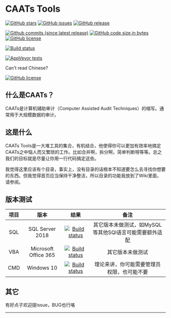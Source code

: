 # CAATs Tools

[![GitHub stars](https://img.shields.io/github/stars/mattholy/CAATsSQLServer.svg?style=for-the-badge)](https://github.com/mattholy/CAATsSQLServer/stargazers)
[![GitHub issues](https://img.shields.io/github/issues/mattholy/CAATsSQLServer.svg?style=for-the-badge)](https://github.com/mattholy/CAATsSQLServer/issues)
[![GitHub release](https://img.shields.io/github/release/mattholy/CAATsSQLServer.svg?style=for-the-badge)](https://github.com/mattholy/CAATsSQLServer)



[![Github commits (since latest release)](https://img.shields.io/github/commits-since/mattholy/CAATsSQLServer/latest.svg?style=for-the-badge)](https://github.com/mattholy/CAATsSQLServer)
[![GitHub code size in bytes](https://img.shields.io/github/languages/code-size/mattholy/CAATsSQLServer.svg?style=for-the-badge)](https://github.com/mattholy/CAATsSQLServer)
[![GitHub license](https://img.shields.io/github/license/mattholy/CAATsSQLServer.svg?style=for-the-badge)](https://github.com/mattholy/CAATsSQLServer/blob/master/LICENSE)

[![Build status](https://ci.appveyor.com/api/projects/status/ty3ru0r75oj03uky?svg=true)](https://ci.appveyor.com/project/mattholy/caatssqlserver)

[![AppVeyor tests](https://img.shields.io/appveyor/tests/NZSmartie/coap-net-iu0to.svg)](https://github.com/mattholy/CAATsSQLServer)

Can't read Chinese?

[![GitHub license](https://img.shields.io/badge/Readme-English%20version-brightgreen.svg)](https://github.com/mattholy/CAATsSQLServer/blob/master/README_en.md)

## 什么是CAATs？

CAATs是计算机辅助审计（Computer Assisted Audit Techniques）的缩写。通常用于大规模数据的审计。

## 这是什么

CAATs Tools是一大堆工具的集合，有机结合，他使得你可以更加有效率地搞定CAATs之中恼人而又繁琐的工作。比如合并啊，拆分啊，简单判断呀等等。总之我们的目标就是尽量让你用一行代码搞定这些。

我觉得这里应该有个目录，事实上，没有目录的话根本不知道要怎么去寻找你想要的东西。但我觉得首页应当保持干净整洁，所以目录的功能我放到了Wiki里面，请参阅。

## 版本测试

项目|版本|结果|备注
:--:|:--:|:--:|:--:
SQL|SQL Server 2018|[![Build status](https://ci.appveyor.com/api/projects/status/ty3ru0r75oj03uky?svg=true)](https://ci.appveyor.com/project/mattholy/caatssqlserver)|其它版本未做测试，如MySQL等其他SQl语言可能需要额外适配
VBA|Microsoft Office 365|[![Build status](https://ci.appveyor.com/api/projects/status/ty3ru0r75oj03uky?svg=true)](https://ci.appveyor.com/project/mattholy/caatssqlserver)|其它版本未做测试
CMD|Windows 10|[![Build status](https://ci.appveyor.com/api/projects/status/ty3ru0r75oj03uky?svg=true)](https://ci.appveyor.com/project/mattholy/caatssqlserver)|理论来讲，你可能需要管理员权限，也可能不要

## 其它

 有好点子欢迎提issue，BUG也行咯

 ----
